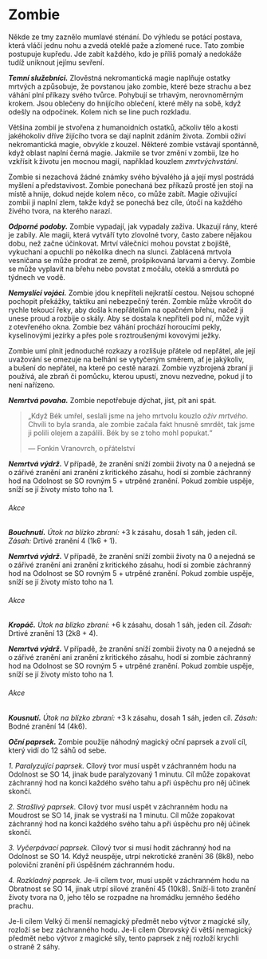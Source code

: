 # Zombie
  
Někde ze tmy zaznělo mumlavé sténání. Do výhledu se potácí postava, která vláčí jednu nohu a zvedá oteklé paže a zlomené ruce. Tato zombie postupuje kupředu. Jde zabít každého, kdo je příliš pomalý a nedokáže tudíž uniknout jejímu sevření.
  
***Temní služebníci.*** Zlověstná nekromantická magie naplňuje ostatky mrtvých a způsobuje, že povstanou jako zombie, které beze strachu a bez váhání plní příkazy svého tvůrce. Pohybují se trhavým, nerovnoměrným krokem. Jsou oblečeny do hnijícího oblečení, které měly na sobě, když odešly na odpočinek. Kolem nich se line puch rozkladu.
  
Většina zombií je stvořena z humanoidních ostatků, ačkoliv tělo a kosti jakéhokoliv dříve žijícího tvora se dají naplnit zdáním života. Zombii oživí nekromantická magie, obvykle z kouzel. Některé zombie vstávají spontánně, když oblast naplní černá magie. Jakmile se tvor změní v zombii, lze ho vzkřísit k životu jen mocnou magií, například kouzlem *zmrtvýchvstání*.
  
Zombie si nezachová žádné známky svého bývalého já a její mysl postrádá myšlení a představivost. Zombie ponechaná bez příkazů prostě jen stojí na místě a hnije, dokud nejde kolem něco, co může zabít. Magie oživující zombii ji naplní zlem, takže když se ponechá bez cíle, útočí na každého živého tvora, na kterého narazí.
  
***Odporné podoby.*** Zombie vypadají, jak vypadaly zaživa. Ukazují rány, které je zabily. Ale magii, která vytváří tyto zlovolné tvory, často zabere nějakou dobu, než začne účinkovat. Mrtví válečníci mohou povstat z bojiště, vykuchaní a opuchlí po několika dnech na slunci. Zablácená mrtvola vesničana se může prodrat ze země, prošpikovaná larvami a červy. Zombie se může vyplavit na břehu nebo povstat z močálu, oteklá a smrdutá po týdnech ve vodě.
  
***Nemyslící vojáci.*** Zombie jdou k nepříteli nejkratší cestou. Nejsou schopné pochopit překážky, taktiku ani nebezpečný terén. Zombie může vkročit do rychle tekoucí řeky, aby došla k nepřátelům na opačném břehu, načež ji unese proud a rozbije o skály. Aby se dostala k nepříteli pod ní, může vyjít z otevřeného okna. Zombie bez váhání prochází horoucími pekly, kyselinovými jezírky a přes pole s roztroušenými kovovými ježky.
  
Zombie umí plnit jednoduché rozkazy a rozlišuje přátele od nepřátel, ale její uvažování se omezuje na belhání se vytyčeným směrem, ať je jakýkoliv, a bušení do nepřátel, na které po cestě narazí. Zombie vyzbrojená zbraní ji používá, ale zbraň či pomůcku, kterou upustí, znovu nezvedne, pokud jí to není nařízeno.
  
***Nemrtvá povaha.*** Zombie nepotřebuje dýchat, jíst, pít ani spát.
  
> „Když Bék umřel, seslali jsme na jeho mrtvolu kouzlo *oživ mrtvého*. Chvíli to byla sranda, ale zombie začala fakt hnusně smrdět, tak jsme ji polili olejem a zapálili. Bék by se z toho mohl popukat.“
>  
> — Fonkin Vranovrch, o přátelství
  
<Monster 
    title="Zombie"
    subtitle="Střední nemrtvý, neutrální zlo￼"
    armor-class="8"
    hit-points="22 (3k8 + 9)"
    speed="4 sáhy"
    str="13 (+1)"
    dex="6 (-2)"
    con="16 (+3)"
    int="3 (-4)"
    wis="6 (-2)"
    cha="5 (-3)"
    saving-throws="Mdr +0"
    skills=""
    damage-vulnerabilities=""
    damage-resistances=""
    damage-immunities="jedová"
    condition-immunities="otrávená"
    senses="vidění ve tmě 12 sáhů, pasivní Vnímání 8"
    languages="rozumí jazykům, které znala za života, ale neumí mluvit"
    challenge="1/4 (50 ZK)"
    >  

***Nemrtvá výdrž.*** V případě, že zranění sníží zombii životy na 0 a nejedná se o zářivé zranění ani zranění z kritického zásahu, hodí si zombie záchranný hod na Odolnost se SO rovným 5 + utrpěné zranění. Pokud zombie uspěje, sníží se jí životy místo toho na 1.
  
###### Akce
  
***Bouchnutí.*** *Útok na blízko zbraní:* +3 k zásahu, dosah 1 sáh, jeden cíl. *Zásah:* Drtivé zranění 4 (1k6 + 1).

</Monster>  

<Monster 
    title="Zlobří zombie"
    subtitle="Velký nemrtvý, neutrální zlo￼"
    armor-class="8"
    hit-points="85 (9k10 + 36)"
    speed="6 sáhů"
    str="19 (+4)"
    dex="6 (-2)"
    con="18 (+4)"
    int="3 (-4)"
    wis="6 (-2)"
    cha="5 (-3)"
    saving-throws="Mdr +0"
    skills=""
    damage-vulnerabilities=""
    damage-resistances=""
    damage-immunities="jedová"
    condition-immunities="otrávená"
    senses="vidění ve tmě 12 sáhů, pasivní Vnímání 8"
    languages="rozumí gigantštině a obecné řeči, ale neumí mluvit"
    challenge="2 (450 ZK)"
    >

***Nemrtvá výdrž.*** V případě, že zranění sníží zombii životy na 0 a nejedná se o zářivé zranění ani zranění z kritického zásahu, hodí si zombie záchranný hod na Odolnost se SO rovným 5 + utrpěné zranění. Pokud zombie uspěje, sníží se jí životy místo toho na 1.
  
###### Akce
  
***Kropáč.*** *Útok na blízko zbraní:* +6 k zásahu, dosah 1 sáh, jeden cíl. *Zásah:* Drtivé zranění 13 (2k8 + 4).

</Monster>  
  
<Monster 
    title="Zřící zombie"
    subtitle="Velký nemrtvý, neutrální zlo￼"
    armor-class="15 (přirozená zbroj)"
    hit-points="93 (11k10 + 33)"
    speed="0 sáhů, létání 4 sáhy (vznášení se)"
    str="10 (+0)"
    dex="10 (-1)"
    con="10 (+3)"
    int="10 (-4)"
    wis="10 (-1)"
    cha="10 (-3)"
    saving-throws="Mdr +2"
    skills=""
    damage-vulnerabilities=""
    damage-resistances=""
    damage-immunities="jedová"
    condition-immunities="ležící, otrávená"
    senses="vidění ve tmě 12 sáhů, pasivní Vnímání 9"
    languages="rozumí hlubinštině a temnobecné řeči, ale neumí mluvit"
    challenge="5 (1 800 ZK)"
    >  

***Nemrtvá výdrž.*** V případě, že zranění sníží zombii životy na 0 a nejedná se o zářivé zranění ani zranění z kritického zásahu, hodí si zombie záchranný hod na Odolnost se SO rovným 5 + utrpěné zranění. Pokud zombie uspěje, sníží se jí životy místo toho na 1.
  
###### Akce
  
***Kousnutí.*** *Útok na blízko zbraní:* +3 k zásahu, dosah 1 sáh, jeden cíl. *Zásah:* Bodné zranění 14 (4k6).
  
***Oční paprsek.*** Zombie použije náhodný magický oční paprsek a zvolí cíl, který vidí do 12 sáhů od sebe.
  
*1. Paralyzující paprsek.* Cílový tvor musí uspět v záchranném hodu na Odolnost se SO 14, jinak bude paralyzovaný 1 minutu. Cíl může zopakovat záchranný hod na konci každého svého tahu a při úspěchu pro něj účinek skončí.
  
*2. Strašlivý paprsek.* Cílový tvor musí uspět v záchranném hodu na Moudrost se SO 14, jinak se vystraší na 1 minutu. Cíl může zopakovat záchranný hod na konci každého svého tahu a při úspěchu pro něj účinek skončí.
  
*3. Vyčerpávací paprsek.* Cílový tvor si musí hodit záchranný hod na Odolnost se SO 14. Když neuspěje, utrpí nekrotické zranění 36 (8k8), nebo poloviční zranění při úspěšném záchranném hodu.
  
*4. Rozkladný paprsek.* Je-li cílem tvor, musí uspět v záchranném hodu na Obratnost se SO 14, jinak utrpí silové zranění 45 (10k8). Sníží-li toto zranění životy tvora na 0, jeho tělo se rozpadne na hromádku jemného šedého prachu.
  
Je-li cílem Velký či menší nemagický předmět nebo výtvor z magické síly, rozloží se bez záchranného hodu. Je-li cílem Obrovský či větší nemagický předmět nebo výtvor z magické síly, tento paprsek z něj rozloží krychli o straně 2 sáhy.

</Monster>

